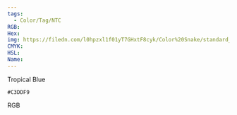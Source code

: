 ```yaml
---
tags:
  - Color/Tag/NTC
RGB:
Hex:
img: https://filedn.com/l0hpzxl1f01yT7GHxtF8cyk/Color%20Snake/standard_csv_to_svg/C3DDF9.svg
CMYK:
HSL:
Name:
---
```

Tropical Blue
```palette
#C3DDF9
```
RGB
